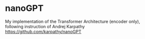 # nanoGPT
My implementation of the Transformer Architecture (encoder only), following instruction of Andrej Karpathy https://github.com/karpathy/nanoGPT
